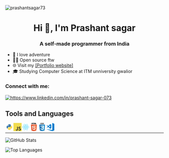 
<!--
**prashantsagar73/prashantsagar73** is a ✨ _special_ ✨ repository because its `README.md` (this file) appears on your GitHub profile.

Here are some ideas to get you started:

- 🔭 I’m currently working on ...
- 🌱 I’m currently learning ...
- 👯 I’m looking to collaborate on ...
- 🤔 I’m looking for help with ...
- 💬 Ask me about ...
- 📫 How to reach me: ...
- 😄 Pronouns: ...
- ⚡ Fun fact: ...
-->


<p align="left"> <img src="https://komarev.com/ghpvc/?username=prashantsagar73&label=Profile%20views&color=0e75b6&style=flat" alt="prashantsagar73" /> </p>





<h1 align="center">Hi 👋, I'm Prashant sagar</h1>

<h3 align="center">A self-made programmer from India</h3>

- 🏃 I love adventure
- 👨‍💻 Open source ftw
- 🌐 Visit my [[Portfolio website]](https://prashanttech.herokuapp.com/)
- 🎓 Studying Computer Science at ITM unniversity gwalior

<p align="left">
<h3 align="left">Connect with me:</h3>
<a href="https://www.linkedin.com/in/prashant-sagar-073" target="blank"><img align="center" src="https://cdn.jsdelivr.net/npm/simple-icons@3.0.1/icons/linkedin.svg" alt="https://www.linkedin.com/in/prashant-sagar-073" height="30" width="40" /></a>
</p>

## Tools and Languages
[<img align="left" alt="python" width="26px" src="https://raw.githubusercontent.com/github/explore/80688e429a7d4ef2fca1e82350fe8e3517d3494d/topics/python/python.png" />][github]
[<img align="left" alt="JavaScript" width="26px" src="https://raw.githubusercontent.com/github/explore/80688e429a7d4ef2fca1e82350fe8e3517d3494d/topics/javascript/javascript.png" />][github]
[<img align="left" alt="React" width="26px" src="https://raw.githubusercontent.com/github/explore/80688e429a7d4ef2fca1e82350fe8e3517d3494d/topics/react/react.png" />][github]
[<img align="left" alt="HTML5" width="26px" src="https://raw.githubusercontent.com/github/explore/80688e429a7d4ef2fca1e82350fe8e3517d3494d/topics/html/html.png" />][github]
[<img align="left" alt="CSS3" width="26px" src="https://raw.githubusercontent.com/github/explore/80688e429a7d4ef2fca1e82350fe8e3517d3494d/topics/css/css.png" />][github]
[<img align="left" alt="Visual Studio Code" width="26px" src="https://raw.githubusercontent.com/github/explore/80688e429a7d4ef2fca1e82350fe8e3517d3494d/topics/visual-studio-code/visual-studio-code.png" />][github]

<br />

---

![GitHub Stats](https://github-readme-stats.vercel.app/api?username=prashantsagar73&show_icons=true&bg_color=30,e96443,904e95&title_color=fff&text_color=fff&icon_color=fff&count_private=true)

![Top Languages](https://github-readme-stats.vercel.app/api/top-langs/?username=prashantsagar73&theme=nord&count_private=true)

[github]: https://github.com/prashantsagar73
[website]: http://prashantsagar.tech

